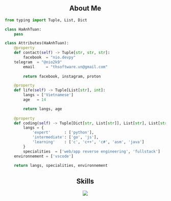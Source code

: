 <h2 align="center">About Me </h2>

```python
from typing import Tuple, List, Dict

class HaAnhTuan:
    pass

class Attributes(HaAnhTuan):
    @property
    def contact(self) -> Tuple[str, str, str]:
        facebook  = "nio.devpy"
	telegram  = "@nio2k9"
        email     = "thsoftware.vn@gmail.com"
	    
	    return facebook, instagram, proton

    @property
    def life(self) -> Tuple[List[str], int]:
        langs = ['Vietnamese']
        age   = 14

        return langs, age
	
    @property
    def coding(self) -> Tuple[Dict[str, List[str]], List[str], List[str]]:
        langs = {
            'expert'      : ['python'],
            'intermediate': ['go', 'js'],
            'learning'    : ['c', 'c++', 'c#', 'asm', 'java']
        }
        specialities  = ['web/app reverse engineering', 'fullstack']
	environnement = ['vscode']

	return langs, specialities, environnement
```
<h2 align="center">Skills </h2>

<p align="center">
  <a href="https://skillicons.dev">
    <img src="https://skillicons.dev/icons?i=python,golang,vscode,androidstudio,c,cs,cpp,js,css,html" />
  </a>
</p>
